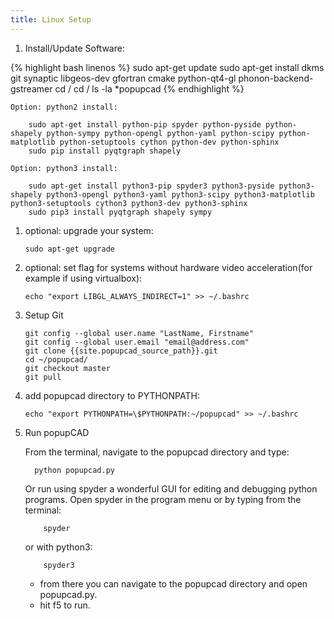 ```yaml
---
title: Linux Setup
---
```


1. Install/Update Software:

{% highlight bash linenos %}
        sudo apt-get update
        sudo apt-get install dkms git synaptic libgeos-dev gfortran cmake python-qt4-gl phonon-backend-gstreamer
        cd /
        cd / 
        ls -la *popupcad
{% endhighlight %}

    Option: python2 install:

        sudo apt-get install python-pip spyder python-pyside python-shapely python-sympy python-opengl python-yaml python-scipy python-matplotlib python-setuptools cython python-dev python-sphinx
        sudo pip install pyqtgraph shapely

    Option: python3 install:

        sudo apt-get install python3-pip spyder3 python3-pyside python3-shapely python3-opengl python3-yaml python3-scipy python3-matplotlib python3-setuptools cython3 python3-dev python3-sphinx
        sudo pip3 install pyqtgraph shapely sympy

1.  optional: upgrade your system:

        sudo apt-get upgrade

1.  optional: set flag for systems without hardware video
    acceleration(for example if using virtualbox):

        echo "export LIBGL_ALWAYS_INDIRECT=1" >> ~/.bashrc

1.  Setup Git

        git config --global user.name "LastName, Firstname"
        git config --global user.email "email@address.com"
        git clone {{site.popupcad_source_path}}.git
        cd ~/popupcad/
        git checkout master
        git pull

1.  add popupcad directory to PYTHONPATH:

        echo "export PYTHONPATH=\$PYTHONPATH:~/popupcad" >> ~/.bashrc

1.  Run popupCAD

      From the terminal, navigate to the popupcad directory and type:

          python popupcad.py

      Or run using spyder a wonderful GUI for editing and debugging python programs. Open spyder in the program menu or by typing from the terminal:

            spyder

      or with python3:

            spyder3

      - from there you can navigate to the popupcad directory and open popupcad.py.
      - hit f5 to run.

